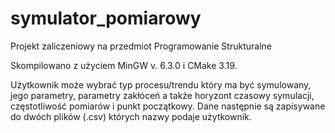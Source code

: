 # symulator_pomiarowy
 Projekt zaliczeniowy na przedmiot Programowanie Strukturalne

 Skompilowano z użyciem MinGW v. 6.3.0 i CMake 3.19.

 Użytkownik może wybrać typ procesu/trendu który ma być symulowany, jego parametry, parametry zakłóceń a także horyzont czasowy symulacji, częstotliwość pomiarów i punkt początkowy. Dane następnie są zapisywane do dwóch plików (.csv) których nazwy podaje użytkownik.

